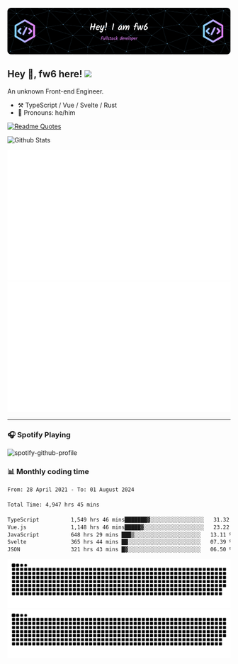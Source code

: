![Header](github-header-image.png)

## Hey 👋, fw6 here! <img src="https://github.githubassets.com/images/mona-whisper.gif" height="24" />


An unknown Front-end Engineer.

-   :hammer_and_pick: TypeScript / Vue / Svelte / Rust
-   :man: Pronouns: he/him


[![Readme Quotes](https://quotes-github-readme.vercel.app/api?type=horizontal&theme=algolia)](https://github.com/piyushsuthar/github-readme-quotes)



![Github Stats](https://github-readme-stats.vercel.app/api?username=fw6&bg_color=30,e96443,904e95&title_color=fff&text_color=fff)

![](https://raw.githubusercontent.com/fw6/github-stats-transparent/output/generated/overview.svg)
![](https://raw.githubusercontent.com/fw6/github-stats-transparent/output/generated/languages.svg)


---

### 🎧 Spotify Playing

<!-- ![spotify-github-profile](/img/default.svg) -->

![spotify-github-profile](https://spotify-github-profile.vercel.app/api/view.svg?uid=r6wn4hdvypv0lkzyrj0e0pjct&cover_image=true&theme=default&show_offline=true&background_color=9a10ad&interchange=true&bar_color_cover=true)



### :bar_chart: Monthly coding time 

<!--START_SECTION:waka-->

```txt
From: 28 April 2021 - To: 01 August 2024

Total Time: 4,947 hrs 45 mins

TypeScript          1,549 hrs 46 mins███████▓░░░░░░░░░░░░░░░░░   31.32 %
Vue.js              1,148 hrs 46 mins█████▓░░░░░░░░░░░░░░░░░░░   23.22 %
JavaScript          648 hrs 29 mins ███▒░░░░░░░░░░░░░░░░░░░░░   13.11 %
Svelte              365 hrs 44 mins ██░░░░░░░░░░░░░░░░░░░░░░░   07.39 %
JSON                321 hrs 43 mins █▓░░░░░░░░░░░░░░░░░░░░░░░   06.50 %
```

<!--END_SECTION:waka-->




![github contribution grid snake animation](https://raw.githubusercontent.com/platane/platane/output/github-contribution-grid-snake-dark.svg#gh-dark-mode-only)![github contribution grid snake animation](https://raw.githubusercontent.com/platane/platane/output/github-contribution-grid-snake.svg#gh-light-mode-only)
